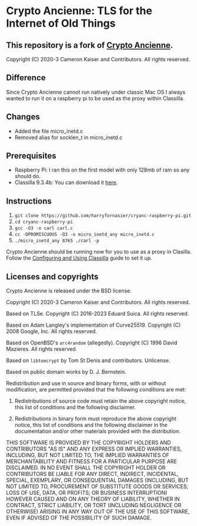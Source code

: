 # Crypto Ancienne: TLS for the Internet of Old Things
## This repository is a fork of [Crypto Ancienne](https://github.com/classilla/cryanc).
Copyright (C) 2020-3 Cameron Kaiser and Contributors. All rights reserved.

## Difference

Since Crypto Ancienne cannot run natively under classic Mac OS I always wanted to run it on a raspberry pi to be used as the proxy within Classilla. 

## Changes

- Added the file micro_inetd.c
- Removed alias for socklen_t in micro_inetd.c

## Prerequisites

- Raspberry Pi: I ran this on the first model with only 128mb of ram so any should do.
- Classilla 9.3.4b: You can download it [here](https://sourceforge.net/projects/classilla/files/9.3.4b/).

## Instructions

1. `git clone https://github.com/harryfornasier/cryanc-raspberry-pi.git`
2. `cd cryanc-raspberry-pi`
3. `gcc -O3 -o carl carl.c`
5. `cc -DPROMISCUOUS -O3 -o micro_inetd_any micro_inetd.c`
6. `./micro_inetd_any 8765 ./carl -p`

Crypto Ancienne should be running now for you to use as a proxy in Clasilla. Follow the [Configuring and Using Classilla](https://www.floodgap.com/software/classilla/carl.html) guide to set it up.

## Licenses and copyrights

Crypto Ancienne is released under the BSD license.

Copyright (C) 2020-3 Cameron Kaiser and Contributors. All rights reserved.

Based on TLSe. Copyright (C) 2016-2023 Eduard Suica. All rights reserved.

Based on Adam Langley's implementation of Curve25519. Copyright (C) 2008 Google, Inc. All rights reserved.

Based on OpenBSD's `arc4random` (allegedly). Copyright (C) 1996 David Mazieres. All rights reserved.

Based on `libtomcrypt` by Tom St Denis and contributors. Unlicense.

Based on public domain works by D. J. Bernstein.

Redistribution and use in source and binary forms, with or without modification, are permitted provided that the following conditions are met:

1. Redistributions of source code must retain the above copyright notice, this list of conditions and the following disclaimer.

2. Redistributions in binary form must reproduce the above copyright notice, this list of conditions and the following disclaimer in the documentation and/or other materials provided with the distribution.

THIS SOFTWARE IS PROVIDED BY THE COPYRIGHT HOLDERS AND CONTRIBUTORS "AS IS" AND ANY EXPRESS OR IMPLIED WARRANTIES, INCLUDING, BUT NOT LIMITED TO, THE IMPLIED WARRANTIES OF MERCHANTABILITY AND FITNESS FOR A PARTICULAR PURPOSE ARE DISCLAIMED. IN NO EVENT SHALL THE COPYRIGHT HOLDER OR CONTRIBUTORS BE LIABLE FOR ANY DIRECT, INDIRECT, INCIDENTAL, SPECIAL, EXEMPLARY, OR CONSEQUENTIAL DAMAGES (INCLUDING, BUT NOT LIMITED TO, PROCUREMENT OF SUBSTITUTE GOODS OR SERVICES; LOSS OF USE, DATA, OR PROFITS; OR BUSINESS INTERRUPTION) HOWEVER CAUSED AND ON ANY THEORY OF LIABILITY, WHETHER IN CONTRACT, STRICT LIABILITY, OR TORT (INCLUDING NEGLIGENCE OR OTHERWISE) ARISING IN ANY WAY OUT OF THE USE OF THIS SOFTWARE, EVEN IF ADVISED OF THE POSSIBILITY OF SUCH DAMAGE.
